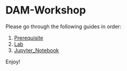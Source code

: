 # DAM-Workshop

Please go through the following guides in order:

1. [Prerequisite](./0.Prerequisites.md)
2. [Lab](./1.AEMPy.md)
3. [Jupyter_Notebook](./2.Jupyter_Notebook.md)

Enjoy!
